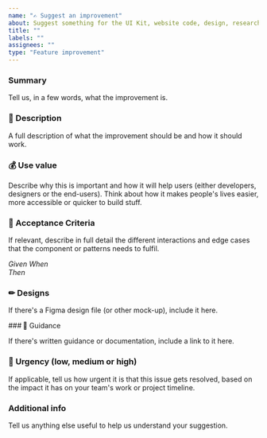 ```yaml
---
name: "✍️ Suggest an improvement"
about: Suggest something for the UI Kit, website code, design, research or investigation work.
title: ""
labels: ""
assignees: ""
type: "Feature improvement"
---
```


### Summary

Tell us, in a few words, what the improvement is.

### 💬 Description

A full description of what the improvement should be and how it should work.

### 💰 Use value

Describe why this is important and how it will help users (either developers, designers or the end-users). Think about how it makes people's lives easier, more accessible or quicker to build stuff.

### 📝 Acceptance Criteria

If relevant, describe in full detail the different interactions and edge cases that the component or patterns needs to fulfil.

_Given_
_When_  
_Then_

### ✏ Designs

If there's a Figma design file (or other mock-up), include it here.

### 🧾 Guidance

If there's written guidance or documentation, include a link to it here.

### 🚨 Urgency (low, medium or high)

If applicable, tell us how urgent it is that this issue gets resolved, based on the impact it has on your team's work or project timeline.

<!--
- Low = Does not have significant impact and can be addressed at a convenient time without causing delays.
- Medium = Has moderate impact and should be addressed soon to avoid potential delays or complications.
- High = A critical issue which has significant impact and needs immediate attention to prevent major delays or blockers.
-->

### Additional info

Tell us anything else useful to help us understand your suggestion.
